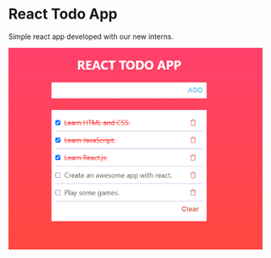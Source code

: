 # React Todo App

Simple react app developed with our new interns.

![Screenshot 01](/.github/screenshot_01.png)
